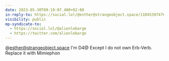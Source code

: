 ```yaml
---
date: 2023-05-30T09:19:07.400+02:00
in-reply-to: https://social.lol/@esther@strangeobject.space/110453974766568761
visibility: public
mp-syndicate-to:
  - https://social.lol/@alienlebarge
  - https://twitter.com/alienlebarge
---
```

@esther@strangeobject.space I'm D4@ Except I do not own Erb-Verb. Replace it with Mimiephon
